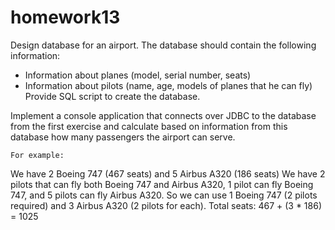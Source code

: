 # homework13
Design database for an airport.
The database should contain the following information:
- Information about planes (model, serial number, seats)
- Information about pilots (name, age, models of planes that he can fly)
Provide SQL script to create the database. 

Implement a console application that connects over JDBC to the database from the first exercise and calculate based on information from this database how many passengers the airport can serve.

	For example:
We have 2 Boeing 747 (467 seats) and 5 Airbus A320 (186 seats)
We have 2 pilots that can fly both Boeing 747 and Airbus A320, 1 pilot can fly Boeing 747, and 5 pilots can fly Airbus A320.
So we can use 1 Boeing 747 (2 pilots required) and 3 Airbus A320 (2 pilots for each). Total seats: 467 + (3 * 186) = 1025
